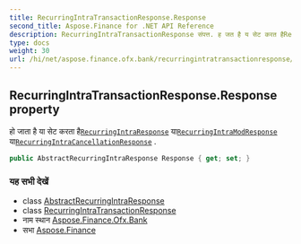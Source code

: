 ```yaml
---
title: RecurringIntraTransactionResponse.Response
second_title: Aspose.Finance for .NET API Reference
description: RecurringIntraTransactionResponse संपत्त. ह जत है य सेट करत हैRecurringIntraResponse यRecurringIntraModResponse यRecurringIntraCancellationResponse .
type: docs
weight: 30
url: /hi/net/aspose.finance.ofx.bank/recurringintratransactionresponse/response/
---
```

## RecurringIntraTransactionResponse.Response property

हो जाता है या सेट करता है[`RecurringIntraResponse`](../../recurringintraresponse/) या[`RecurringIntraModResponse`](../../recurringintramodresponse/) या[`RecurringIntraCancellationResponse`](../../recurringintracancellationresponse/) .

```csharp
public AbstractRecurringIntraResponse Response { get; set; }
```

### यह सभी देखें

* class [AbstractRecurringIntraResponse](../../abstractrecurringintraresponse/)
* class [RecurringIntraTransactionResponse](../)
* नाम स्थान [Aspose.Finance.Ofx.Bank](../../recurringintratransactionresponse/)
* सभा [Aspose.Finance](../../../)


